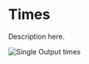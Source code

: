 Times
=====


Description here.


![Single Output times](https://raw.githubusercontent.com/pin3da/gplib/Candela_time_debugs/examples/multioutput_regression/times/times_so.png)
